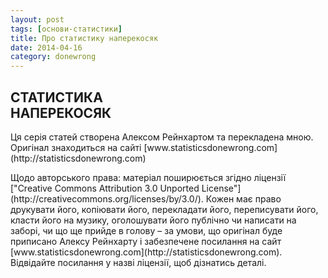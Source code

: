 ```yaml
---
layout: post
tags: [основи-статистики]
title: Про статистику наперекосяк
date: 2014-04-16 
category: donewrong
---
```

<h2>СТАТИСТИКА <div class="reverse">НАПЕРЕКОСЯК</div></h2>

<p>Ця серія статей створена Алексом Рейнхартом та перекладена мною.
Оригінал знаходиться на сайті [www.statisticsdonewrong.com](http://statisticsdonewrong.com)</p>

<p>Щодо авторського права: матеріал поширюється згідно ліцензії ["Creative Commons Attribution 3.0 Unported License"](http://creativecommons.org/licenses/by/3.0/). Кожен має право друкувати його, копіювати його, перекладати його, переписувати його, класти його на музику, оголошувати його публічно чи написати на заборі, чи що ще прийде в голову – за умови, що оригінал буде приписано Алексу Рейнхарту і забезпечене посилання на сайт [www.statisticsdonewrong.com](http://statisticsdonewrong.com). Відвідайте посилання у назві ліцензії, щоб дізнатись деталі.</p>
